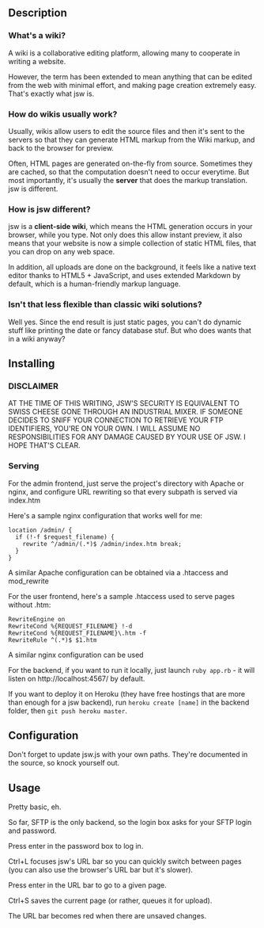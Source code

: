 ## Description

### What's a wiki?

A wiki is a collaborative editing platform, allowing many to cooperate in writing a website.

However, the term has been extended to mean anything that can be edited from the web with minimal effort,
and making page creation extremely easy. That's exactly what jsw is.

### How do wikis usually work?

Usually, wikis allow users to edit the source files and then it's sent to the servers
so that they can generate HTML markup from the Wiki markup, and back to the browser for
preview.

Often, HTML pages are generated on-the-fly from source. Sometimes they are cached, so that
the computation doesn't need to occur everytime. But most importantly, it's usually the
**server** that does the markup translation. jsw is different.

### How is jsw different?

jsw is a **client-side wiki**, which means the HTML generation occurs in your browser,
while you type. Not only does this allow instant preview, it also means that your website
is now a simple collection of static HTML files, that you can drop on any web space.

In addition, all uploads are done on the background, it feels like a native text editor
thanks to HTML5 + JavaScript, and uses extended Markdown by default, which is a human-friendly
markup language.

### Isn't that less flexible than classic wiki solutions?

Well yes. Since the end result is just static pages, you can't do dynamic stuff like
printing the date or fancy database stuf. But who does wants that in a wiki anyway?

## Installing

### DISCLAIMER

AT THE TIME OF THIS WRITING, JSW'S SECURITY IS EQUIVALENT TO SWISS CHEESE GONE THROUGH
AN INDUSTRIAL MIXER. IF SOMEONE DECIDES TO SNIFF YOUR CONNECTION TO RETRIEVE YOUR FTP
IDENTIFIERS, YOU'RE ON YOUR OWN. I WILL ASSUME NO RESPONSIBILITIES FOR ANY DAMAGE CAUSED
BY YOUR USE OF JSW. I HOPE THAT'S CLEAR.

### Serving

For the admin frontend, just serve the project's directory with Apache or nginx, and configure
URL rewriting so that every subpath is served via index.htm

Here's a sample nginx configuration that works well for me:

    location /admin/ {
      if (!-f $request_filename) {
        rewrite ^/admin/(.*)$ /admin/index.htm break;
      }
    }
    
A similar Apache configuration can be obtained via a .htaccess and mod_rewrite

For the user frontend, here's a sample .htaccess used to serve pages without .htm:

    RewriteEngine on
    RewriteCond %{REQUEST_FILENAME} !-d
    RewriteCond %{REQUEST_FILENAME}\.htm -f
    RewriteRule ^(.*)$ $1.htm
    
A similar nginx configuration can be used

For the backend, if you want to run it locally, just launch `ruby app.rb` - it
will listen on http://localhost:4567/ by default.

If you want to deploy it on Heroku (they have free hostings that are more than
enough for a jsw backend), run `heroku create [name]` in the backend folder,
then `git push heroku master`.

## Configuration

Don't forget to update jsw.js with your own paths. They're documented in the source,
so knock yourself out. 

## Usage

Pretty basic, eh.

So far, SFTP is the only backend, so the login box asks for your SFTP login and password.

Press enter in the password box to log in.

Ctrl+L focuses jsw's URL bar so you can quickly switch between pages (you can also use
the browser's URL bar but it's slower).

Press enter in the URL bar to go to a given page.

Ctrl+S saves the current page (or rather, queues it for upload).

The URL bar becomes red when there are unsaved changes.
